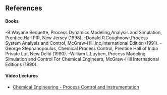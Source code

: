 ## References
#### Books
-B.Wayane Bequette, Process Dynamics Modeling,Analysis and Simulation, Prentice Hall PIR, New Jersey (1998).
-Donald R.Coughnowr,Process System Analysis and Control, McGraw-Hill,Inc,International Edition (1991).
-George Stephanopoulos, Chemical Process Control, Prentice Hall of India Private Ltd, New Delhi (1990).
-William L.Luyben, Process Modeling Simulation and Control For Chemical Engineers, McGraw-Hill International Editions (1990).

#### Video Lectures
- [Chemical Engineering - Process Control and Instrumentation](https://archive.nptel.ac.in/courses/103/103/103103037/)

